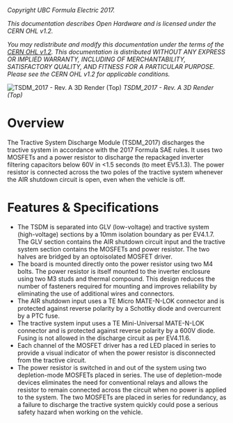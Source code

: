 *Copyright UBC Formula Electric 2017.* 

*This documentation describes Open Hardware and is licensed under the CERN OHL v1.2.*

*You may redistribute and modify this documentation under the terms of the [CERN OHL v1.2](http://ohwr.org/cernohl). This documentation is distributed WITHOUT ANY EXPRESS OR IMPLIED WARRANTY, INCLUDING OF MERCHANTABILITY, SATISFACTORY QUALITY, AND FITNESS FOR A PARTICULAR PURPOSE. Please see the CERN OHL v1.2 for applicable conditions.*

![TSDM_2017 - Rev. A 3D Render (Top)](https://github.com/UBCFormulaElectric/TSDM_2017-Board/blob/master/Photos%20%26%20Renderings/TSDM_2017%20-%20Rev.%20A%203D%20Rendering%20(Top).jpg)
*TSDM_2017 - Rev. A 3D Render (Top)*

# Overview

The Tractive System Discharge Module (TSDM_2017) discharges the tractive system in accordance with the 2017 Formula SAE rules. It uses two MOSFETs and a power resistor to discharge the repackaged inverter filtering capacitors below 60V in <1.5 seconds (to meet EV5.1.3). The power resistor is connected across the two poles of the tractive system whenever the AIR shutdown circuit is open, even when the vehicle is off.

# Features & Specifications

- The TSDM is separated into GLV (low-voltage) and tractive system (high-voltage) sections by a 10mm isolation boundary as per EV4.1.7. The GLV section contains the AIR shutdown circuit input and the tractive system section contains the MOSFETs and power resistor. The two halves are bridged by an optoisolated MOSFET driver.
- The board is mounted directly onto the power resistor using two M4 bolts. The power resistor is itself mounted to the inverter enclosure using two M3 studs and thermal compound. This design reduces the number of fasteners required for mounting and improves reliability by eliminating the use of additional wires and connectors.
- The AIR shutdown input uses a TE Micro MATE-N-LOK connector and is protected against reverse polarity by a Schottky diode and overcurrent by a PTC fuse. 
- The tractive system input uses a TE Mini-Universal MATE-N-LOK connector and is protected against reverse polarity by a 600V diode. Fusing is not allowed in the discharge circuit as per EV4.11.6.
- Each channel of the MOSFET driver has a red LED placed in series to provide a visual indicator of when the power resistor is disconnected from the tractive circuit.
- The power resistor is switched in and out of the system using two depletion-mode MOSFETs placed in series. The use of depletion-mode devices eliminates the need for conventional relays and allows the resistor to remain connected across the circuit when no power is applied to the system. The two MOSFETs are placed in series for redundancy, as a failure to discharge the tractive system quickly could pose a serious safety hazard when working on the vehicle.
